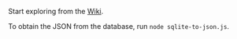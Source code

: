 Start exploring from the [Wiki](https://gl.kwarc.info/katjabercic/meta-cmo-survey/wikis/Overview).

To obtain the JSON from the database, run `node sqlite-to-json.js`.